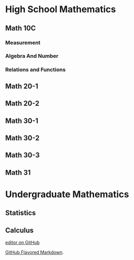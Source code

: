 # High School Mathematics 
## Math 10C
### Measurement 
### Algebra And Number 
### Relations and Functions 
## Math 20-1
## Math 20-2
## Math 30-1
## Math 30-2
## Math 30-3 
## Math 31 

# Undergraduate Mathematics 
## Statistics 
## Calculus 

[editor on GitHub](https://github.com/MrFanning/MrFanning.github.io/edit/master/index.md) 


[GitHub Flavored Markdown](https://guides.github.com/features/mastering-markdown/).
